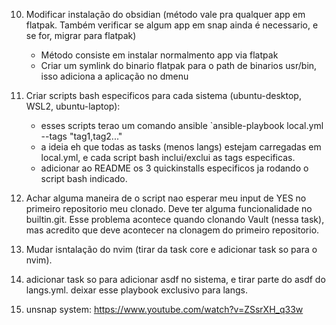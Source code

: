 10. Modificar instalação do obsidian (método vale pra qualquer app em flatpak. Também verificar se algum app em snap ainda é necessario, e se for, migrar para flatpak)
    - Método consiste em instalar normalmento app via flatpak
    - Criar um symlink do binario flatpak para o path de binarios usr/bin, isso adiciona a aplicação no dmenu


1. Criar scripts bash especificos para cada sistema (ubuntu-desktop, WSL2, ubuntu-laptop):
	- esses scripts terao um comando ansible `ansible-playbook local.yml --tags "tag1,tag2..."
	- a ideia eh que todas as tasks (menos langs) estejam carregadas em local.yml, e cada script bash inclui/exclui as tags especificas.
	- adicionar ao README os 3 quickinstalls especificos ja rodando o script bash indicado.

2. Achar alguma maneira de o script nao esperar meu input de YES no primeiro repositorio meu clonado. Deve ter alguma funcionalidade no builtin.git. Esse problema acontece quando clonando Vault (nessa task), mas acredito que deve acontecer na clonagem do primeiro repositorio.

3. Mudar isntalação do nvim (tirar da task core e adicionar task so para o nvim).


4. adicionar task so para adicionar asdf no sistema, e tirar parte do asdf do langs.yml.
deixar esse playbook exclusivo para langs. 



5. unsnap system: https://www.youtube.com/watch?v=ZSsrXH_q33w
